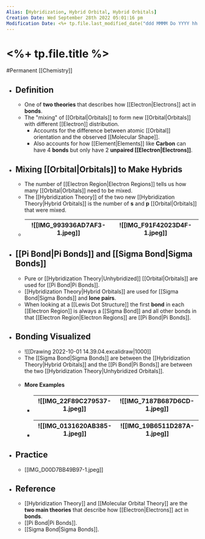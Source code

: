 ```yaml
---
Alias: [Hybridization, Hybrid Orbital, Hybrid Orbitals]
Creation Date: Wed September 28th 2022 05:01:16 pm 
Modification Date: <%+ tp.file.last_modified_date("ddd MMMM Do YYYY hh:mm:ss a") %>
---
```

# <%+ tp.file.title %>
#Permanent [[Chemistry]]

- ## Definition
	- One of **two theories** that describes how [[Electron|Electrons]] act in **bonds**.
	- The "mixing" of [[Orbital|Orbitals]] to form new [[Orbital|Orbitals]] with different [[Electron]] distribution.
		- Accounts for the difference between atomic [[Orbital]] orientation and the observed [[Molecular Shape]].
		- Also accounts for how [[Element|Elements]] like **Carbon** can have 4 **bonds** but only have 2 **unpaired [[Electron|Electrons]]**.
- ## Mixing [[Orbital|Orbitals]] to Make Hybrids
	- The number of [[Electron Region|Electron Regions]] tells us how many [[Orbital|Orbitals]] need to be mixed.
	- The [[Hybridization Theory]] of the two new [[Hybridization Theory|Hybrid Orbitals]] is the number of **s** and **p** [[Orbital|Orbitals]] that were mixed.
	- ![[IMG_993936AD7AF3-1.jpeg]]|![[IMG_F91F42023D4F-1.jpeg]]
	  ---|---
- ## [[Pi Bond|Pi Bonds]] and [[Sigma Bond|Sigma Bonds]]
	- Pure or [[Hybridization Theory|Unhybridized]] [[Orbital|Orbitals]] are used for [[Pi Bond|Pi Bonds]].
	- [[Hybridization Theory|Hybrid Orbitals]] are used for [[Sigma Bond|Sigma Bonds]] and **lone pairs**.
	- When looking at a [[Lewis Dot Structure]] the first **bond** in each [[Electron Region]] is always a [[Sigma Bond]] and all other bonds in that [[Electron Region|Electron Regions]] are [[Pi Bond|Pi Bonds]].
- ## Bonding Visualized
	- ![[Drawing 2022-10-01 14.39.04.excalidraw|1000]]
	- The [[Sigma Bond|Sigma Bonds]] are between the [[Hybridization Theory|Hybrid Orbitals]] and the [[Pi Bond|Pi Bonds]] are between the two [[Hybridization Theory|Unhybridized Orbitals]].
	- #### More Examples
		- ![[IMG_22F89C279537-1.jpeg]]|![[IMG_7187B687D6CD-1.jpeg]]
		  ---|---
		- ![[IMG_0131620AB385-1.jpeg]]|![[IMG_19B6511D287A-1.jpeg]]
		  ---|---
- ## Practice
	- [[IMG_D00D7BB49B97-1.jpeg]]
- ## Reference
	- [[Hybridization Theory]] and [[Molecular Orbital Theory]] are the **two main theories** that  describe how [[Electron|Electrons]] act in **bonds**.
	- [[Pi Bond|Pi Bonds]].
	- [[Sigma Bond|Sigma Bonds]].